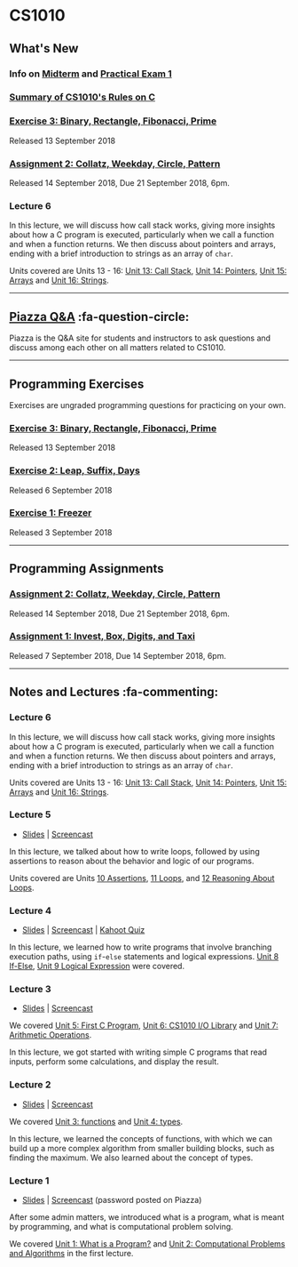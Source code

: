# CS1010

## What's New

### Info on [Midterm](midterm.md) and [Practical Exam 1](pe1.md)

### [Summary of CS1010's Rules on C](c-in-cs1010.md)

### [Exercise 3: Binary, Rectangle, Fibonacci, Prime](ex03.md)
  Released 13 September 2018

### [Assignment 2: Collatz, Weekday, Circle, Pattern](as02.md)
  Released 14 September 2018, Due 21 September 2018, 6pm.

### Lecture 6

In this lecture, we will discuss how call stack works, giving more insights about how a C program is executed, particularly when we call a function and when a function returns.  We then discuss about pointers and arrays, ending with a brief introduction to strings as an array of `char`.

Units covered are Units 13 - 16: [Unit 13: Call Stack](13-call-stack.md), [Unit 14: Pointers](14-pointers.md), [Unit 15: Arrays](15-array.md) and [Unit 16: Strings](16-string.md).

----

## [Piazza Q&A](https://piazza.com/class/jcaaskvbs754wh) :fa-question-circle: 

Piazza is the Q&A site for students and instructors to ask questions and discuss among each other on all matters related to CS1010.

----

## Programming Exercises 

Exercises are ungraded programming questions for practicing on your own.

### [Exercise 3: Binary, Rectangle, Fibonacci, Prime](ex03.md)

Released 13 September 2018

### [Exercise 2: Leap, Suffix, Days](ex02.md)

Released 6 September 2018

### [Exercise 1: Freezer](ex01.md)

Released 3 September 2018

----
## Programming Assignments 

### [Assignment 2: Collatz, Weekday, Circle, Pattern](as02.md)

Released 14 September 2018, Due 21 September 2018, 6pm.

### [Assignment 1: Invest, Box, Digits, and Taxi](as01.md)

Released 7 September 2018, Due 14 September 2018, 6pm.

----

## Notes and Lectures :fa-commenting:

### Lecture 6

In this lecture, we will discuss how call stack works, giving more insights about how a C program is executed, particularly when we call a function and when a function returns.  We then discuss about pointers and arrays, ending with a brief introduction to strings as an array of `char`.

Units covered are Units 13 - 16: [Unit 13: Call Stack](13-call-stack.md), [Unit 14: Pointers](14-pointers.md), [Unit 15: Arrays](15-array.md) and [Unit 16: Strings](16-string.md).

### Lecture 5

- [Slides](https://www.comp.nus.edu.sg/~ooiwt/cs1010/1819s1/slides/cs1010-lec5.pdf) | [Screencast](https://vimeo.com/289833096)

In this lecture, we talked about how to write loops, followed by using assertions to reason about the behavior and logic of our programs.

Units covered are Units [10 Assertions](10-assert.md), [11 Loops](11-loop.md), and [12 Reasoning About Loops](12-invariant.md).

### Lecture 4

- [Slides](https://www.comp.nus.edu.sg/~ooiwt/cs1010/1819s1/slides/cs1010-lec4.pdf) | [Screencast](https://vimeo.com/288496827) | [Kahoot Quiz](kahoot01.md)

In this lecture, we learned how to write programs that involve branching execution paths, using `if`-`else` statements and logical expressions.  [Unit 8 If-Else](08-if-else.md), [Unit 9 Logical Expression](09-logical-exp.md) were covered.

### Lecture 3

- [Slides](https://www.comp.nus.edu.sg/~ooiwt/cs1010/1819s1/slides/cs1010-lec3.pdf) | [Screencast](https://vimeo.com/287220672)

We covered [Unit 5: First C Program](05-first-c.md), [Unit 6: CS1010 I/O Library](06-cs1010-io.md) and [Unit 7: Arithmetic Operations](07-arithmetic-ops.md).

In this lecture, we got started with writing simple C programs that read inputs, perform some calculations, and display the result.

### Lecture 2

- [Slides](https://www.comp.nus.edu.sg/~ooiwt/cs1010/1819s1/slides/cs1010-lec2.pdf) | [Screencast](https://vimeo.com/286525343)

We covered [Unit 3: functions](03-func.md) and [Unit 4: types](04-type.md).

In this lecture, we learned the concepts of functions, with which we can build up a more complex algorithm from smaller building blocks, such as finding the maximum.  We also learned about the concept of types.

### Lecture 1

- [Slides](https://www.comp.nus.edu.sg/~ooiwt/cs1010/1819s1/slides/cs1010-lec1.pdf) | [Screencast](https://vimeo.com/285437711) (password posted on Piazza)

After some admin matters, we introduced what is a program, what is meant by programming, and what is computational problem solving.

We covered [Unit 1: What is a Program?](01-program.md) and [Unit 2: Computational Problems and Algorithms](02-algo.md) in the first lecture.
